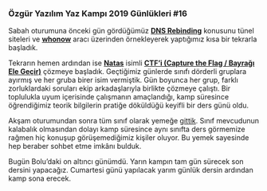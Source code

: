 ### Özgür Yazılım Yaz Kampı 2019 Günlükleri #16

Sabah oturumuna önceki gün gördüğümüz [**DNS Rebinding**](https://en.wikipedia.org/wiki/DNS_rebinding) konusunu tünel siteleri ve [**whonow**](https://github.com/brannondorsey/whonow) aracı üzerinden örnekleyerek yaptığımız kısa bir tekrarla başladık.

Tekrarın hemen ardından ise [**Natas**](https://overthewire.org/wargames/natas/) isimli [**CTF’i (Capture the Flag / Bayrağı Ele Geçir)**](https://en.wikipedia.org/wiki/Capture_the_flag) çözmeye başladık. Geçtiğimiz günlerde sınıfı dörderli gruplara ayırmış ve her gruba birer isim vermiştik. Gün boyunca her grup, farklı zorluklardaki soruları ekip arkadaşlarıyla birlikte çözmeye çalıştı. Bir toplulukla uyum içerisinde çalışmanın amaçlandığı, kamp süresince öğrendiğimiz teorik bilgilerin pratiğe döküldüğü keyifli bir ders günü oldu.

Akşam oturumundan sonra tüm sınıf olarak yemeğe [gittik](http://etevi.com.tr/). Sınıf mevcudunun kalabalık olmasından dolayı kamp süresince aynı sınıfta ders görmemize rağmen hiç konuşup görüşemediğimiz kişiler oluyor. Bu yemek sayesinde hep beraber sohbet etme imkânı bulduk.

Bugün Bolu’daki on altıncı günümdü. Yarın kampın tam gün sürecek son dersini yapacağız. Cumartesi günü yapılacak yarım günlük dersin ardından kamp sona erecek.
